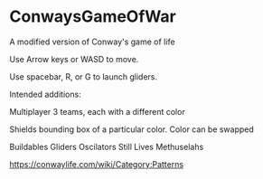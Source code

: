 # ConwaysGameOfWar
A modified version of Conway's game of life

Use Arrow keys or WASD to move.

Use spacebar, R, or G to launch gliders.

Intended additions:

Multiplayer
    3 teams, each with a different color

Shields
    bounding box of a particular color.
    Color can be swapped

Buildables
    Gliders
    Oscilators
    Still Lives
    Methuselahs

https://conwaylife.com/wiki/Category:Patterns
